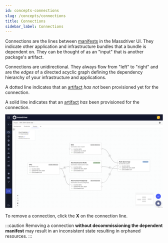 ```yaml
---
id: concepts-connections
slug: /concepts/connections
title: Connections
sidebar_label: Connections
---
```


Connections are the lines between [manifests](#manifest) in the Massdriver UI. They indicate other application and infrastructure bundles that a bundle is dependent on. They can be thought of as an "input" that is another package's artifact.

Connections are unidirectional. They always flow from "left" to "right" and are the _edges_ of a directed acyclic graph defining the dependency hierarchy of your infrastructure and applications.

A dotted line indicates that an [artifact](#artifact) _has not_ been provisioned yet for the connection.

A solid line indicates that an [artifact](#artifact) _has_ been provisioned for the connection.

![Connections](./img/connections.png)

To remove a connection, click the **X** on the connection line.

:::caution
Removing a connection **without decommissioning the dependent manifest** may result in an inconsistent state resulting in orphaned resources.
:::
